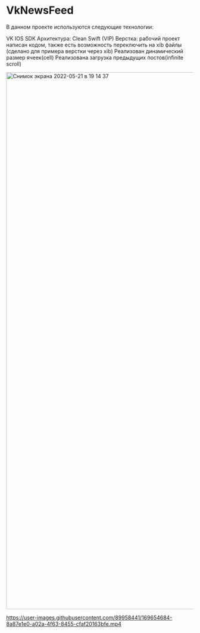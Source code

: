 # VkNewsFeed

В данном проекте используются следующие технологии:

VK IOS SDK
Архитектура: Clean Swift (VIP)
Верстка: рабочий проект написан кодом, также есть возможность переключить на xib файлы (сделано для примера верстки через xib)
Реализован динамический размер ячеек(cell)
Реализована загрузка предыдущих постов(infinite scroll)


<img width="1440" alt="Снимок экрана 2022-05-21 в 19 14 37" src="https://user-images.githubusercontent.com/89958441/169659609-e1a61c80-03f3-4d8c-8fe1-d2d02a8ea111.png">

https://user-images.githubusercontent.com/89958441/169654684-8a87e1e0-a02a-4f63-8455-cfaf20163bfe.mp4

